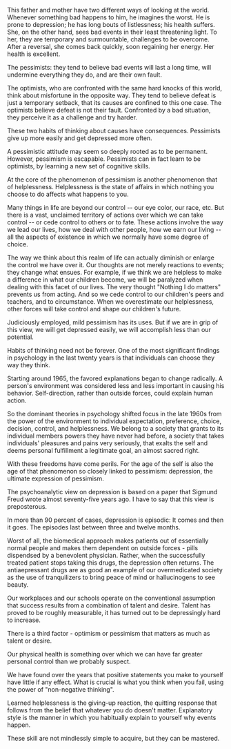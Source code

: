 This father and mother have two different ways of looking at the world. Whenever something bad happens to him, he imagines the worst. He is prone to depression; he has long bouts of listlessness; his health suffers. She, on the other hand, sees bad events in their least threatening light. To her, they are temporary and surmountable, challenges to be overcome. After a reversal, she comes back quickly, soon regaining her energy. Her health is excellent.

The pessimists: they tend to believe bad events will last a long time, will undermine everything they do, and are their own fault.


The optimists, who are confronted with the same hard knocks of this world, think about misfortune in the opposite way. They tend to believe defeat is just a temporary setback, that its causes are confined to this one case. The optimists believe defeat is not their fault. Confronted by a bad situation, they perceive it as a challenge and try harder.


These two habits of thinking about causes have consequences. Pessimists give up more easily and get depressed more often.


A pessimistic attitude may seem so deeply rooted as to be permanent. However, pessimism is escapable. Pessimists can in fact learn to be optimists, by learning a new set of cognitive skills.


At the core of the phenomenon of pessimism is another phenomenon that of helplessness. Helplessness is the state of affairs in which nothing you choose to do affects what happens to you.


Many things in life are beyond our control -- our eye color, our race, etc. But there is a vast, unclaimed territory of actions over which we can take control -- or cede control to others or to fate. These actions involve the way we lead our lives, how we deal with other people, how we earn our living -- all the aspects of existence in which we normally have some degree of choice.


The way we think about this realm of life can actually diminish or enlarge the control we have over it. Our thoughts are not merely reactions to events; they change what ensues. For example, if we think we are helpless to make a difference in what our children become, we will be paralyzed when dealing with this facet of our lives. The very thought "Nothing I do matters" prevents us from acting. And so we cede control to our children's peers and teachers, and to circumstance. When we overestimate our helplessness, other forces will take control and shape our children's future.


Judiciously employed, mild pessimism has its uses. But if we are in grip of this view, we will get depressed easily, we will accomplish less than our potential.


Habits of thinking need not be forever. One of the most significant findings in psychology in the last twenty years is that individuals can choose they way they think.


Starting around 1965, the favored explanations began to change radically. A person's environment was considered less and less important in causing his behavior. Self-direction, rather than outside forces, could explain human action.


So the dominant theories in psychology shifted focus in the late 1960s from the power of the environment to individual expectation, preference, choice, decision, control, and helplessness. We belong to a society that grants to its individual members powers they have never had before, a society that takes individuals' pleasures and pains very seriously, that exalts the self and deems personal fulfillment a legitimate goal, an almost sacred right.


With these freedoms have come perils. For the age of the self is also the age of that phenomenon so closely linked to pessimism: depression, the ultimate expression of pessimism.


The psychoanalytic view on depression is based on a paper that Sigmund Freud wrote almost seventy-five years ago. I have to say that this view is preposterous.


In more than 90 percent of cases, depression is episodic: It comes and then it goes. The episodes last between three and twelve months.


Worst of all, the biomedical approach makes patients out of essentially normal people and makes them dependent on outside forces - pills dispendsed by a benevolent physician. Rather, when the successfully treated patient stops taking this drugs, the depression often returns. The antiaepressant drugs are as good an example of our overmedicated society as the use of tranquilizers to bring peace of mind or hallucinogens to see beauty.


Our workplaces and our schools operate on the conventional assumption that success results from a combination of talent and desire. Talent has proved to be roughly measurable, it has turned out to be depressingly hard to increase.


There is a third factor - optimism or pessimism that matters as much as talent or desire.


Our physical health is something over which we can have far greater personal control than we probably suspect.


We have found over the years that positive statements you make to yourself have little if any effect. What is crucial is what you think when you fail, using the power of "non-negative thinking".


Learned helplessness is the giving-up reaction, the quitting response that follows from the belief that whatever you do doesn't matter. Explanatory style is the manner in which you habitually explain to yourself why events happen.


These skill are not mindlessly simple to acquire, but they can be mastered.
